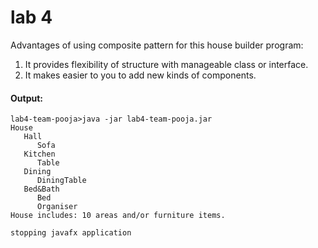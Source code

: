 # lab 4

Advantages of using composite pattern for this house builder program:
1. It provides flexibility of structure with manageable class or interface.
2. It makes easier to you to add new kinds of components.

#### Output:
~~~
lab4-team-pooja>java -jar lab4-team-pooja.jar
House
   Hall
      Sofa
   Kitchen
      Table
   Dining
      DiningTable
   Bed&Bath
      Bed
      Organiser
House includes: 10 areas and/or furniture items.

stopping javafx application
~~~
